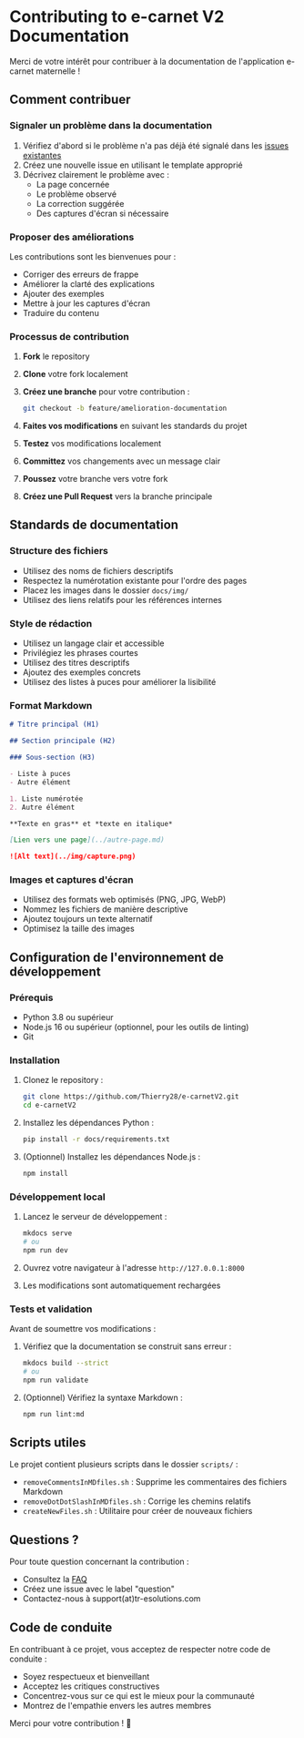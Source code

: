 # Contributing to e-carnet V2 Documentation

Merci de votre intérêt pour contribuer à la documentation de l'application e-carnet maternelle !

## Comment contribuer

### Signaler un problème dans la documentation

1. Vérifiez d'abord si le problème n'a pas déjà été signalé dans les [issues existantes](https://github.com/Thierry28/e-carnetV2/issues)
2. Créez une nouvelle issue en utilisant le template approprié
3. Décrivez clairement le problème avec :
   - La page concernée
   - Le problème observé
   - La correction suggérée
   - Des captures d'écran si nécessaire

### Proposer des améliorations

Les contributions sont les bienvenues pour :

- Corriger des erreurs de frappe
- Améliorer la clarté des explications
- Ajouter des exemples
- Mettre à jour les captures d'écran
- Traduire du contenu

### Processus de contribution

1. **Fork** le repository
2. **Clone** votre fork localement
3. **Créez une branche** pour votre contribution :

   ```bash
   git checkout -b feature/amelioration-documentation
   ```
4. **Faites vos modifications** en suivant les standards du projet
5. **Testez** vos modifications localement
6. **Committez** vos changements avec un message clair
7. **Poussez** votre branche vers votre fork
8. **Créez une Pull Request** vers la branche principale

## Standards de documentation

### Structure des fichiers

- Utilisez des noms de fichiers descriptifs
- Respectez la numérotation existante pour l'ordre des pages
- Placez les images dans le dossier `docs/img/`
- Utilisez des liens relatifs pour les références internes

### Style de rédaction

- Utilisez un langage clair et accessible
- Privilégiez les phrases courtes
- Utilisez des titres descriptifs
- Ajoutez des exemples concrets
- Utilisez des listes à puces pour améliorer la lisibilité

### Format Markdown

```markdown
# Titre principal (H1)

## Section principale (H2)

### Sous-section (H3)

- Liste à puces
- Autre élément

1. Liste numérotée
2. Autre élément

**Texte en gras** et *texte en italique*

[Lien vers une page](../autre-page.md)

![Alt text](../img/capture.png)
```

### Images et captures d'écran

- Utilisez des formats web optimisés (PNG, JPG, WebP)
- Nommez les fichiers de manière descriptive
- Ajoutez toujours un texte alternatif
- Optimisez la taille des images

## Configuration de l'environnement de développement

### Prérequis

- Python 3.8 ou supérieur
- Node.js 16 ou supérieur (optionnel, pour les outils de linting)
- Git

### Installation

1. Clonez le repository :
   ```bash
   git clone https://github.com/Thierry28/e-carnetV2.git
   cd e-carnetV2
   ```

2. Installez les dépendances Python :
   ```bash
   pip install -r docs/requirements.txt
   ```

3. (Optionnel) Installez les dépendances Node.js :
   ```bash
   npm install
   ```

### Développement local

1. Lancez le serveur de développement :
   ```bash
   mkdocs serve
   # ou
   npm run dev
   ```

2. Ouvrez votre navigateur à l'adresse `http://127.0.0.1:8000`

3. Les modifications sont automatiquement rechargées

### Tests et validation

Avant de soumettre vos modifications :

1. Vérifiez que la documentation se construit sans erreur :
   ```bash
   mkdocs build --strict
   # ou
   npm run validate
   ```

2. (Optionnel) Vérifiez la syntaxe Markdown :
   ```bash
   npm run lint:md
   ```

## Scripts utiles

Le projet contient plusieurs scripts dans le dossier `scripts/` :

- `removeCommentsInMDfiles.sh` : Supprime les commentaires des fichiers Markdown
- `removeDotDotSlashInMDfiles.sh` : Corrige les chemins relatifs
- `createNewFiles.sh` : Utilitaire pour créer de nouveaux fichiers

## Questions ?

Pour toute question concernant la contribution :

- Consultez la [FAQ](docs/70-FAQ.md)
- Créez une issue avec le label "question"
- Contactez-nous à support(at)tr-esolutions.com

## Code de conduite

En contribuant à ce projet, vous acceptez de respecter notre code de conduite :

- Soyez respectueux et bienveillant
- Acceptez les critiques constructives
- Concentrez-vous sur ce qui est le mieux pour la communauté
- Montrez de l'empathie envers les autres membres

Merci pour votre contribution ! 🙏
